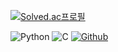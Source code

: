 [![Solved.ac프로필](http://mazassumnida.wtf/api/v2/generate_badge?boj=jayti007)](https://solved.ac/jayti007)

![Python](https://img.shields.io/badge/Python-3776AB?style=for-the-badge&logo=python&logoColor=white)
![C](https://img.shields.io/badge/C-00599C?style=for-the-badge&logo=c&logoColor=white)
[![Github](https://img.shields.io/badge/GitHub-100000?style=for-the-badge&logo=github&logoColor=white)](https://github.com/jayti007)
